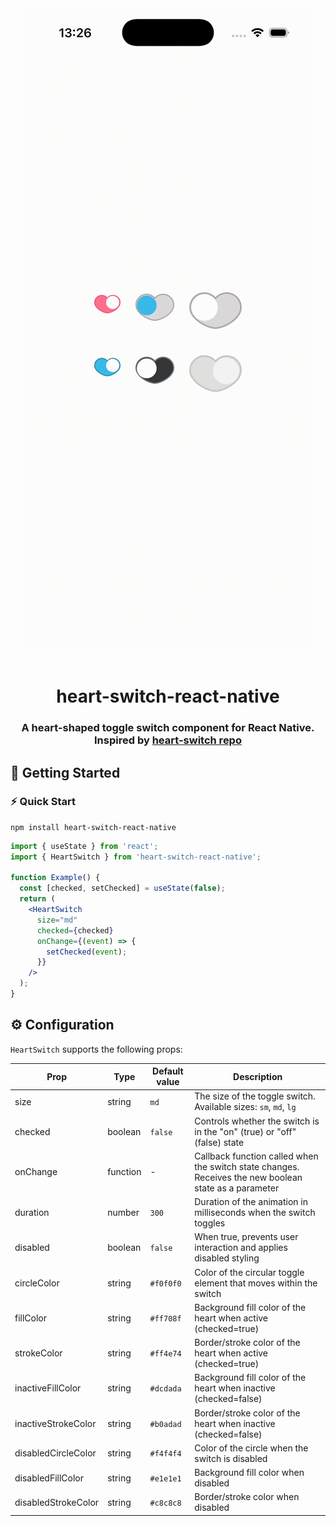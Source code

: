 <br>

<div align="center">
  <img src="/ios.gif" alt="heart-switch Demo">
</div>

<br>

<h1 align="center">heart-switch-react-native</h1>
<h3 align="center">A heart-shaped toggle switch component for React Native. Inspired by  <a href="https://github.com/anatoliygatt/heart-switch">heart-switch repo</a>

<br>

## 🚀 Getting Started

### ⚡️ Quick Start

```shell
npm install heart-switch-react-native
```

```jsx
import { useState } from 'react';
import { HeartSwitch } from 'heart-switch-react-native';

function Example() {
  const [checked, setChecked] = useState(false);
  return (
    <HeartSwitch
      size="md"
      checked={checked}
      onChange={(event) => {
        setChecked(event);
      }}
    />
  );
}
```

## ⚙️ Configuration

`HeartSwitch` supports the following props:

| Prop                | Type     | Default value | Description                                                                                           |
| ------------------- | -------- | ------------- | ----------------------------------------------------------------------------------------------------- |
| size                | string   | `md`          | The size of the toggle switch. Available sizes: `sm`, `md`, `lg`                                      |
| checked             | boolean  | `false`       | Controls whether the switch is in the "on" (true) or "off" (false) state                              |
| onChange            | function | -             | Callback function called when the switch state changes. Receives the new boolean state as a parameter |
| duration            | number   | `300`         | Duration of the animation in milliseconds when the switch toggles                                     |
| disabled            | boolean  | `false`       | When true, prevents user interaction and applies disabled styling                                     |
| circleColor         | string   | `#f0f0f0`     | Color of the circular toggle element that moves within the switch                                     |
| fillColor           | string   | `#ff708f`     | Background fill color of the heart when active (checked=true)                                         |
| strokeColor         | string   | `#ff4e74`     | Border/stroke color of the heart when active (checked=true)                                           |
| inactiveFillColor   | string   | `#dcdada`     | Background fill color of the heart when inactive (checked=false)                                      |
| inactiveStrokeColor | string   | `#b0adad`     | Border/stroke color of the heart when inactive (checked=false)                                        |
| disabledCircleColor | string   | `#f4f4f4`     | Color of the circle when the switch is disabled                                                       |
| disabledFillColor   | string   | `#e1e1e1`     | Background fill color when disabled                                                                   |
| disabledStrokeColor | string   | `#c8c8c8`     | Border/stroke color when disabled                                                                     |
